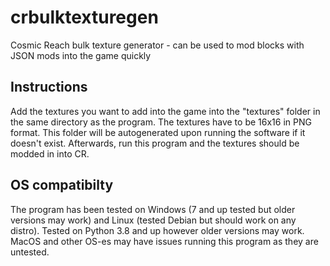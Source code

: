 # crbulktexturegen

Cosmic Reach bulk texture generator - can be used to mod blocks with JSON mods into the game quickly

## Instructions

Add the textures you want to add into the game into the "textures" folder in the same directory as the program. The textures have to be 16x16 in PNG format. This folder will be autogenerated upon running the software if it doesn't exist. Afterwards, run this program and the textures should be modded in into CR.

## OS compatibilty

The program has been tested on Windows (7 and up tested but older versions may work) and Linux (tested Debian but should work on any distro). Tested on Python 3.8 and up however older versions may work.
MacOS and other OS-es may have issues running this program as they are untested.
